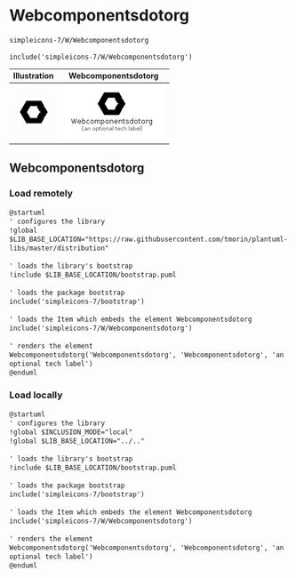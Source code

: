 # Webcomponentsdotorg


```text
simpleicons-7/W/Webcomponentsdotorg
```

```text
include('simpleicons-7/W/Webcomponentsdotorg')
```



| Illustration | Webcomponentsdotorg |
| :---: | :---: |
| ![illustration for Illustration](../../simpleicons-7/W/Webcomponentsdotorg.png) | ![illustration for Webcomponentsdotorg](../../simpleicons-7/W/Webcomponentsdotorg.Local.png) |




## Webcomponentsdotorg

### Load remotely
```plantuml
@startuml
' configures the library
!global $LIB_BASE_LOCATION="https://raw.githubusercontent.com/tmorin/plantuml-libs/master/distribution"

' loads the library's bootstrap
!include $LIB_BASE_LOCATION/bootstrap.puml

' loads the package bootstrap
include('simpleicons-7/bootstrap')

' loads the Item which embeds the element Webcomponentsdotorg
include('simpleicons-7/W/Webcomponentsdotorg')

' renders the element
Webcomponentsdotorg('Webcomponentsdotorg', 'Webcomponentsdotorg', 'an optional tech label')
@enduml
```

### Load locally
```plantuml
@startuml
' configures the library
!global $INCLUSION_MODE="local"
!global $LIB_BASE_LOCATION="../.."

' loads the library's bootstrap
!include $LIB_BASE_LOCATION/bootstrap.puml

' loads the package bootstrap
include('simpleicons-7/bootstrap')

' loads the Item which embeds the element Webcomponentsdotorg
include('simpleicons-7/W/Webcomponentsdotorg')

' renders the element
Webcomponentsdotorg('Webcomponentsdotorg', 'Webcomponentsdotorg', 'an optional tech label')
@enduml
```

